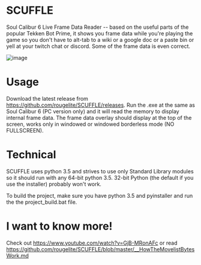 # SCUFFLE
Soul Calibur 6 Live Frame Data Reader -- based on the useful parts of the popular Tekken Bot Prime, it shows you frame data while you're playing the game so you don't have to alt-tab to a wiki or a google doc or a paste bin or yell at your twitch chat or <character> discord. Some of the frame data is even correct.

![image](https://user-images.githubusercontent.com/44570288/47742019-b740ca00-dc49-11e8-8f68-938c418bbaa3.png)

# Usage

Download the latest release from https://github.com/rougelite/SCUFFLE/releases. Run the .exe at the same as Soul Calibur 6 (PC version only) and it will read the memory to display internal frame data. The frame data overlay should display at the top of the screen, works only in windowed or windowed borderless mode (NO FULLSCREEN).

# Technical

SCUFFLE uses python 3.5 and strives to use only Standard Library modules so it should run with any 64-bit python 3.5. 32-bit Python (the default if you use the installer) probably won't work.

To build the project, make sure you have python 3.5 and pyinstaller and run the the project_build.bat file.

# I want to know more!

Check out https://www.youtube.com/watch?v=GjB-MRonAFc or read https://github.com/rougelite/SCUFFLE/blob/master/__HowTheMovelistBytesWork.md
